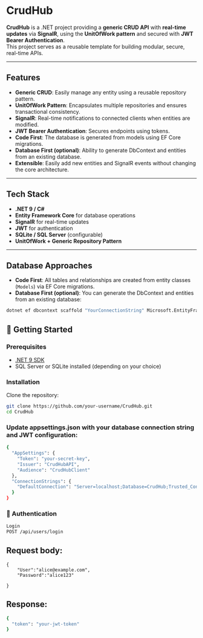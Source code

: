 # CrudHub

**CrudHub** is a .NET project providing a **generic CRUD API** with **real-time updates** via **SignalR**, using the **UnitOfWork pattern** and secured with **JWT Bearer Authentication**.  
This project serves as a reusable template for building modular, secure, real-time APIs.

---

## Features

- **Generic CRUD**: Easily manage any entity using a reusable repository pattern.
- **UnitOfWork Pattern**: Encapsulates multiple repositories and ensures transactional consistency.
- **SignalR**: Real-time notifications to connected clients when entities are modified.
- **JWT Bearer Authentication**: Secures endpoints using tokens.
- **Code First**: The database is generated from models using EF Core migrations.
- **Database First (optional)**: Ability to generate DbContext and entities from an existing database.
- **Extensible**: Easily add new entities and SignalR events without changing the core architecture.

---

## Tech Stack

- **.NET 9 / C#**
- **Entity Framework Core** for database operations
- **SignalR** for real-time updates
- **JWT** for authentication
- **SQLite / SQL Server** (configurable)
- **UnitOfWork + Generic Repository Pattern**

---

## Database Approaches

- **Code First**: All tables and relationships are created from entity classes (`Models`) via EF Core migrations.  
- **Database First (optional)**: You can generate the DbContext and entities from an existing database:

```bash
dotnet ef dbcontext scaffold "YourConnectionString" Microsoft.EntityFrameworkCore.SqlServer -o Models
```

## 🚀 Getting Started

### Prerequisites

- [.NET 9 SDK](https://dotnet.microsoft.com/en-us/download)
- SQL Server or SQLite installed (depending on your choice)

### Installation

Clone the repository:

```bash
git clone https://github.com/your-username/CrudHub.git
cd CrudHub
```

### Update appsettings.json with your database connection string and JWT configuration:
```bash
{
  "AppSettings": {
    "Token": "your-secret-key",
    "Issuer": "CrudHubAPI",
    "Audience": "CrudHubClient"
  },
  "ConnectionStrings": {
    "DefaultConnection": "Server=localhost;Database=CrudHub;Trusted_Connection=True;"
  }
}
```
### 🔑 Authentication
```bash
Login
POST /api/users/login
```

## Request body:
```
{ 
    "User":"alice@example.com",
    "Password":"alice123"

}
```

## Response:
```bash
{
  "token": "your-jwt-token"
}
```

